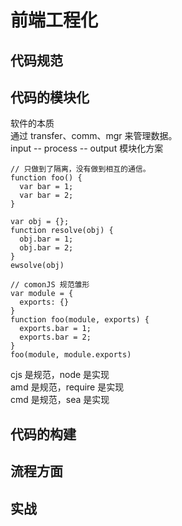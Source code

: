 # 前端工程化
## 代码规范

## 代码的模块化
软件的本质  
通过 transfer、comm、mgr 来管理数据。  
input -- process -- output 
模块化方案  
```
// 只做到了隔离，没有做到相互的通信。  
function foo() {
  var bar = 1;
  var bar = 2;
}
```
```
var obj = {};
function resolve(obj) {
  obj.bar = 1;
  obj.bar = 2;
}
ewsolve(obj)
```
```
// comonJS 规范雏形
var module = {
  exports: {}
}
function foo(module, exports) {
  exports.bar = 1;
  exports.bar = 2;
}
foo(module, module.exports)
```
cjs 是规范，node 是实现  
amd 是规范，require 是实现  
cmd 是规范，sea 是实现  


## 代码的构建
## 流程方面
## 实战
